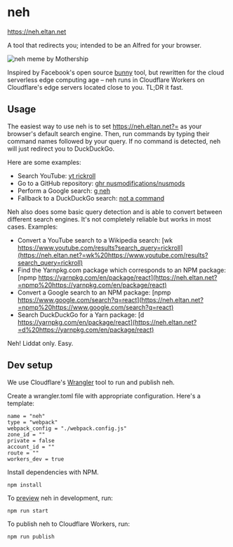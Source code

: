 # neh

<https://neh.eltan.net>

A tool that redirects you; intended to be an Alfred for your browser.

![neh meme by Mothership](https://mothership.sg/wp-content/uploads/2015/08/Neh.jpg)

Inspired by Facebook's open source [bunny](http://www.bunny1.org) tool, but
rewritten for the cloud serverless edge computing age – neh runs in Cloudflare
Workers on Cloudflare's edge servers located close to you. TL;DR it fast.

## Usage

The easiest way to use neh is to set <https://neh.eltan.net?=> as your
browser's default search engine. Then, run commands by typing their command
names followed by your query. If no command is detected, neh will just redirect
you to DuckDuckGo.

Here are some examples:

- Search YouTube: [yt rickroll](https://neh.eltan.net?=yt%20rickroll)
- Go to a GitHub repository: [ghr nusmodifications/nusmods](https://neh.eltan.net?=ghr%20nusmodifications/nusmods)
- Perform a Google search: [g neh](https://neh.eltan.net?=g%20neh)
- Fallback to a DuckDuckGo search: [not a command](https://neh.eltan.net?=not%20a%20command)

Neh also does some basic query detection and is able to convert between
different search engines. It's not completely reliable but works in most cases.
Examples:

- Convert a YouTube search to a Wikipedia search: [wk https://www.youtube.com/results?search_query=rickroll](https://neh.eltan.net?=wk%20https://www.youtube.com/results?search_query=rickroll)
- Find the Yarnpkg.com package which corresponds to an NPM package: [npmp https://yarnpkg.com/en/package/react](https://neh.eltan.net?=npmp%20https://yarnpkg.com/en/package/react)
- Convert a Google search to an NPM package: [npmp https://www.google.com/search?q=react](https://neh.eltan.net?=npmp%20https://www.google.com/search?q=react)
- Search DuckDuckGo for a Yarn package: [d https://yarnpkg.com/en/package/react](https://neh.eltan.net?=d%20https://yarnpkg.com/en/package/react)

Neh! Liddat only. Easy.

## Dev setup

We use Cloudflare's [Wrangler](https://github.com/cloudflare/wrangler) tool to
run and publish neh.

Create a wrangler.toml file with appropriate configuration. Here's a template:

```
name = "neh"
type = "webpack"
webpack_config = "./webpack.config.js"
zone_id = ""
private = false
account_id = ""
route = ""
workers_dev = true
```

Install dependencies with NPM.

```
npm install
```

To
[preview](https://developers.cloudflare.com/workers/quickstart/#preview-your-project)
neh in development, run:

```
npm run start
```

To publish neh to Cloudflare Workers, run:

```
npm run publish
```
